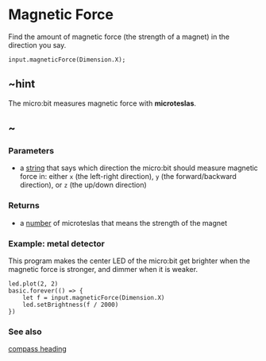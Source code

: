 # Magnetic Force

Find the amount of magnetic force (the strength of a magnet) in the direction you say.

```sig
input.magneticForce(Dimension.X);
```

## ~hint

The micro:bit measures magnetic force with **microteslas**.

## ~


### Parameters

* a [string](/reference/types/string) that says which direction the micro:bit should measure magnetic force in: either `x` (the left-right direction), `y` (the forward/backward direction), or `z` (the up/down direction)

### Returns

* a [number](/reference/types/number) of microteslas that means the strength of the magnet

### Example: metal detector

This program makes the center LED of the micro:bit get brighter when
the magnetic force is stronger, and dimmer when it is weaker.

```blocks
led.plot(2, 2)
basic.forever(() => {
    let f = input.magneticForce(Dimension.X)
    led.setBrightness(f / 2000)
})
```

### See also

[compass heading](/reference/input/compass-heading)
